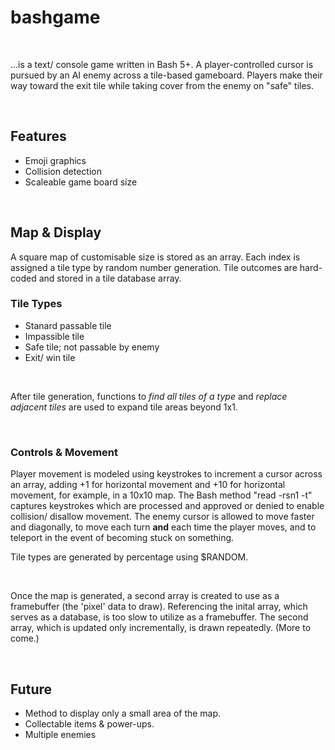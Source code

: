 # bashgame
<br>
<p>...is a text/ console game written in Bash 5+. A player-controlled cursor is pursued by an AI enemy across a tile-based gameboard. Players make their way toward the exit tile while taking cover from the enemy on "safe" tiles.</p>
<br>

<h2>Features</h2>
<ul>
  <li>Emoji graphics</li>
  <li>Collision detection</li>
  <li>Scaleable game board size</li>
</ul>

<br>

<h2>Map & Display</h2>

<p>A square map of customisable size is stored as an array. Each index is assigned a tile type by random number generation. Tile outcomes are hard-coded and stored in a tile database array. </p>

<h3>Tile Types</h3>

<ul>
  <li>Stanard passable tile</li>
  <li>Impassible tile</li>
  <li>Safe tile; not passable by enemy</li>
  <li>Exit/ win tile</li>
</ul>
<br>
<p>After tile generation, functions to <i>find all tiles of a type</i> and <i>replace adjacent tiles</i> are used to expand tile areas beyond 1x1.</p>
<br>
<h3>Controls & Movement</h3>

<p>Player movement is modeled using keystrokes to increment a cursor across an array, adding +1 for horizontal movement and +10 for horizontal movement, for example, in a 10x10 map. The Bash method "read -rsn1 -t" captures keystrokes which are processed and approved or denied to enable collision/ disallow movement. The enemy cursor is allowed to move faster and diagonally, to move each turn <b>and</b> each time the player moves, and to teleport in the event of becoming stuck on something.</p>

<p>
  Tile types are generated by percentage using $RANDOM.
</p>
<br>

<p>Once the map is generated, a second array is created to use as a framebuffer (the 'pixel' data to draw). Referencing the inital array, which serves as a database, is too slow to utilize as a framebuffer. The second array, which is updated only incrementally, is drawn repeatedly. (More to come.)</p>

<br>

<h2>Future</h2>

<ul>

  <li>
    Method to display only a small area of the map.</li>
  <li>
    Collectable items & power-ups.
  </li>
  <li>
    Multiple enemies
  </li>
</ul>
